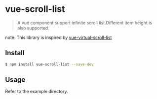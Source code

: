 # vue-scroll-list
> A vue component support infinite scroll list.Different item height is also supported.

note: This library is inspired by [vue-virtual-scroll-list](https://github.com/tangbc/vue-virtual-scroll-list)

## Install

```bash
$ npm install vue-scroll-list --save-dev
```

## Usage
Refer to the example directory.